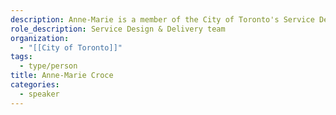 ```yaml
---
description: Anne-Marie is a member of the City of Toronto's Service Design & Delivery team (part of the new Customer Experience Division). They work closely with the City's Housing Secretariat to deliver housing-related digital and analog initiatives by leveraging an empathy-based, human-centred design approach.
role_description: Service Design & Delivery team
organization:
  - "[[City of Toronto]]"
tags:
  - type/person
title: Anne-Marie Croce
categories:
  - speaker
---
```

